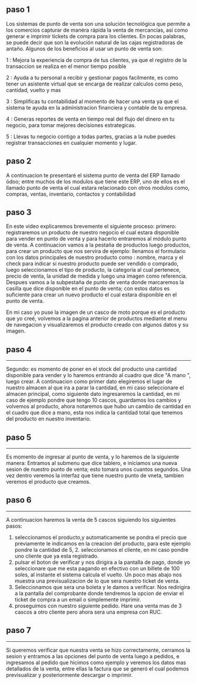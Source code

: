 ## paso 1
Los sistemas de punto de venta son una solución tecnológica que permite a los comercios capturar de manéra rápida la venta de mercancías, así como generar e imprimir tickets de compra para los clientes. En pocas palabras, se puede decir que son la evolución natural de las cajas registradoras de antaño. Algunos de los beneficios al usar un punto de venta son:

  1 : Mejora la experiencia de compra de tus clientes, ya que el registro de la transaccion se realiza en el menor tiempo posible

2 : Ayuda a tu personal a recibir y gestionar pagos facilmente, es como tener un asistente virtual que se encarga de realizar calculos como peso, cantidad, vuelto y mas

3 : Simplificas tu contabilidad al momento de hacer una venta ya que el sistema te ayuda en la administracion financiera y contable de tu empresa.

4 : Generas reportes de venta en tiempo real del flujo del dinero en tu negocio, para tomar mejores decisiones estrategicas.

5 : Llevas tu negocio contigo a todas partes, gracias a la nube puedes registrar transacciones en cualquier momento y lugar.

## paso 2
A continuacion te presentaré el sistema punto de venta del ERP llamado ódoo; entre muchos de los modulos que tiene este ERP, uno de ellos es el llamado punto de venta el cual estara relacionado con otros modulos como, compras, ventas, inventario, contactos y contabilidad 

## paso 3

En este video explicaremos brevemente el siguiente proceso: 
  primero: registraremos un producto de nuestro negocio el cual estara disponible para vender en punto de venta y para hacerlo entraremos al módulo punto de venta. A continuacion vamos a la pestaña de productos luego productos, para crear un producto que nos servira de ejemplo: llenamos el formulario con los datos principales de nuestro producto como : nombre, marca y el check para indicar si nuestro producto puede ser vendido o comprado, luego seleccionamos el tipo de producto, la categoria al cual pertenece, precio de venta, la unidad de medida y luego una imagen como referencia. Despues vamos a la subpestaña de punto de venta donde marcaremos la casilla que dice disponible en el punto de venta; con estos datos es suficiente para crear un nuevo producto el cual estara disponible en el punto de venta. 
 

En mi caso yo puse la imagen de un casco de moto porque es el producto que yo creé, volvemos a la pagina anterior de productos mediante el menu de navegacion y visualizaremos el producto creado con algunos datos y su imagen.
  
## paso 4  
_________________________
Segundo: es momento de poner en el stock del producto una cantidad disponible para vender y lo haremos entrando al cuadro que dice "A mano ", luego crear. A continuacion como primer dato elegiremos el lugar de nuestro almacen al que ira a parar la cantidad, en mi caso seleccionare el almacen principal, como siguiente dato ingresaremos la cantidad, en mi caso de ejemplo pondre que tengo 10 cascos, guardamos los cambios y volvemos al producto, ahora notaremos que hubo un cambio de cantidad en el cuadro que dice a mano, esta nos indica la cantidad total que tenemos del producto en nuestro inventario.  
## paso 5
_________________________
Es momento de ingresar al punto de venta, y lo haremos de la siguiente manera: Entramos al submenu que dice tablero, e iniciamos una nueva sesion de nuestro punto de venta; esto tomara unos cuantos segundos. Una vez dentro veremos la interfaz que tiene nuestro punto de vneta, tambien veremos el producto que creamos.
## paso 6 
_________________________
A continuacion haremos la venta de 5 cascos siguiendo los siguientes pasos: 
1. seleccionamos el producto,y automaticamente se pondra el precio que previamente le indicamos en la creacion del producto, para este ejemplo pondre la cantidad de 5, 2. seleccionamos el cliente, en mi caso pondre uno cliente que ya esta registrado.
3. pulsar el boton de verificar y nos dirigira a la pantalla de pago, donde yo seleccionare que me esta pagando en efectivo con un billete de 100 soles, al instante el 
sistema calcula el vuelto.
Un poco mas abajo nos muestra una previsualizacion de lo que sera nuestro ticket de venta.
4. Seleccionamos que sera una boleta y le damos a verificar. Nos redirigira a la pantalla del comprobante donde tendremos la opcion de enviar el ticket de compra a un email o simplemente imprimir. 
5. proseguimos con nuestro siguiente pedido. Hare una venta mas de 3 cascos a otro cliente pero ahora sera una empresa con RUC. 

## paso 7
_________________________
Si queremos verificar que nuestra venta se hizo correctamente, cerramos la sesion y entramos a las opciones del punto de venta luego a pedidos, e ingresamos al pedido que hicimos como ejemplo y veremos los datos mas detallados de la venta, entre ellas la factura que se generó el cual podemos previsualizar y posteriormente descargar o imprimir.
